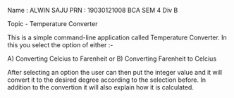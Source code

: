 Name : ALWIN SAJU
PRN : 19030121008
BCA SEM 4 Div B

Topic - Temperature Converter

This is a simple command-line application called Temperature Converter. In this you select the option of either :-

A) Converting Celcius to Farenheit 
or
B) Converting Farenheit to Celcius

After selecting an option the user can then put the integer value and it will convert it to the desired degree according to the  selection before. In addition to the convertion it will also explain how it is calculated.



